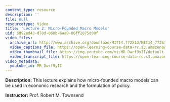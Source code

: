 ```yaml
---
content_type: resource
description: ''
file: null
resourcetype: Video
title: 'Lecture 2: Micro-Founded Macro Models'
uid: 5d92ed43-d78d-860b-6ae0-06ff2875d00f
video_files:
  archive_url: http://www.archive.org/download/MIT14.772S13/MIT14_772S13_lec02_300k.mp4
  video_captions_file: https://open-learning-course-data-rc.s3.amazonaws.com/14-772-development-economics-macroeconomics-spring-2013/14c3f8e51edd57609fda3d830c40bc48_MR_Dwrf9yII.vtt
  video_thumbnail_file: https://img.youtube.com/vi/MR_Dwrf9yII/default.jpg
  video_transcript_file: https://open-learning-course-data-rc.s3.amazonaws.com/14-772-development-economics-macroeconomics-spring-2013/8656c235196e86713cfdf9657db2711b_MR_Dwrf9yII.pdf
video_metadata:
  youtube_id: MR_Dwrf9yII
---
```


**Description:** This lecture explains how micro-founded macro models can be used in economic research and the formulation of policy. 

**Instructor:** Prof. Robert M. Townsend